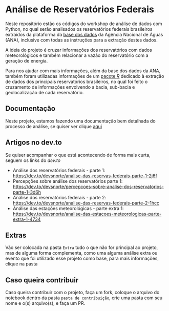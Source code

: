 # Análise de Reservatórios Federais

Neste repositório estão os códigos do workshop de análise de dados com Python, no qual serão analisados os reservatórios federais brasileiros extraídos da plataforma da [base dos dados](https://basedosdados.org/dataset/fc7e9d13-714d-42c1-8986-bd2a3108e208?table=31415e13-ba3d-4fe0-ba27-0242ee076f7f) da Agência Nacional de Águas (ANA), inclusive com todas as instruções para a extração destes dados.

A ideia do projeto é cruzar informações dos reservatórios com dados meteorológicos e também relacionar a vazão do reservatório com a geração de energia.

Para nos ajudar com mais informações, além da base dos dados da ANA, também foram utilizadas informações de um [pacote _R_](https://github.com/brunomioto/reservatoriosBR) dedicado à extração de dados dos principais reservatórios brasileiros, no qual foi feito o cruzamento de informações envolvendo a bacia, sub-bacia e geolocalização de cada reservatório.

## Documentação

Neste projeto, estamos fazendo uma documentação bem detalhada do processo de análise, se quiser ver clique [aqui](https://flint-texture-e2f.notion.site/An-lise-de-recursos-h-dricos-6d430a9618054bc1b8cd6f213cad6e3c)


## Artigos no dev.to

Se quiser acompanhar o que está acontecendo de forma mais curta, seguem os links do _dev.to_

- Análise dos reservatórios federais - parte 1: https://dev.to/devsnorte/analise-das-reservas-federais-parte-1-2j6f
- Percepções sobre análise dos reservatórios parte 1: https://dev.to/devsnorte/percepcoes-sobre-analise-dos-reservatorios-parte-1-3d6h
- Análise dos reservatórios federais - parte 2: https://dev.to/devsnorte/analise-das-reservas-federais-parte-2-1hcc
- Análise das estações meteorológicas - parte extra 1: https://dev.to/devsnorte/analise-das-estacoes-meteorologicas-parte-extra-1-4734

## Extras

Vão ser colocada na pasta `Extra` tudo o que não for principal ao projeto, mas de alguma forma complementa, como uma alguma análise extra ou evento que foi utilizado esse projeto como base, para mais informações, clique na pasta


## Caso queira contribuir

Caso queira contribuir com o projeto, faça um fork, coloque o arquivo do notebook dentro da pasta `pasta de contribuição`, crie uma pasta com seu nome e o(s) arquivo(s), e faça um PR.
